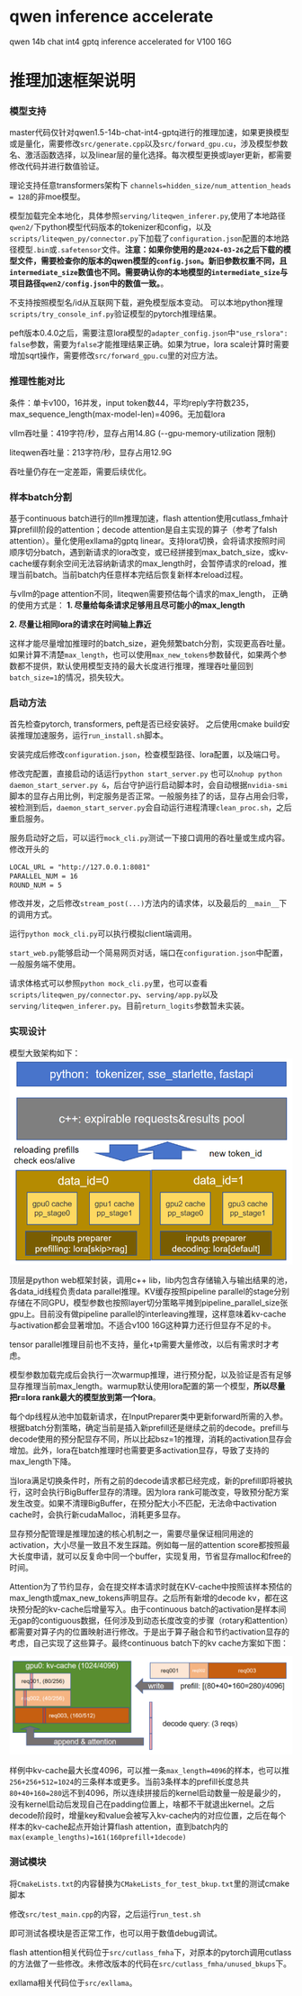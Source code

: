 # qwen inference accelerate
qwen 14b chat int4 gptq inference accelerated for V100 16G

# 推理加速框架说明

### 模型支持
master代码仅针对qwen1.5-14b-chat-int4-gptq进行的推理加速，如果更换模型或是量化，需要修改`src/generate.cpp`以及`src/forward_gpu.cu`，涉及模型参数名、激活函数选择，以及linear层的量化选择。每次模型更换或layer更新，都需要修改代码并进行数值验证。

理论支持任意transformers架构下 `channels=hidden_size/num_attention_heads = 128`的非moe模型。

模型加载完全本地化，具体参照`serving/liteqwen_inferer.py`,使用了本地路径`qwen2/`下python模型代码版本的tokenizer和config，以及`scripts/liteqwen_py/connector.py`下加载了`configuration.json`配置的本地路径模型`.bin`或`.safetensor`文件。**注意：如果你使用的是`2024-03-26`之后下载的模型文件，需要检查你的版本的qwen模型的`config.json`。新旧参数权重不同，且`intermediate_size`数值也不同。需要确认你的本地模型的`intermediate_size`与项目路径`qwen2/config.json`中的数值一致。**。

不支持按照模型名/id从互联网下载，避免模型版本变动。
可以本地python推理`scripts/try_console_inf.py`验证模型的pytorch推理结果。

peft版本0.4.0之后，需要注意lora模型的`adapter_config.json`中`"use_rslora": false`参数，需要为`false`才能推理结果正确。如果为true，lora scale计算时需要增加sqrt操作，需要修改`src/forward_gpu.cu`里的对应方法。

### 推理性能对比
条件：单卡v100，16并发，input token数44，平均reply字符数235，max_sequence_length(max-model-len)=4096。无加载lora

vllm吞吐量：419字符/秒，显存占用14.8G (--gpu-memory-utilization 限制)

liteqwen吞吐量：213字符/秒，显存占用12.9G

吞吐量仍存在一定差距，需要后续优化。

### 样本batch分割
基于continuous batch进行的llm推理加速，flash attention使用cutlass_fmha计算prefill阶段的attention；decode attention是自主实现的算子（参考了falsh attention）。量化使用exllama的gptq linear。支持lora切换，会将请求按照时间顺序切分batch，遇到新请求的lora改变，或已经拼接到max_batch_size，或kv-cache缓存剩余空间无法容纳新请求的max_length时，会暂停请求的reload，推理当前batch。当前batch内任意样本完结后恢复新样本reload过程。

与vllm的page attention不同，liteqwen需要预估每个请求的max_length，
正确的使用方式是：
**1. 尽量给每条请求足够用且尽可能小的max_length**

**2. 尽量让相同lora的请求在时间轴上靠近**

这样才能尽量增加推理时的batch_size，避免频繁batch分割，实现更高吞吐量。
如果计算不清楚`max_length`，也可以使用`max_new_tokens`参数替代，如果两个参数都不提供，默认使用模型支持的最大长度进行推理，推理吞吐量回到`batch_size=1`的情况，损失较大。

### 启动方法
首先检查pytorch, transformers, peft是否已经安装好。
之后使用cmake build安装推理加速服务，运行`run_install.sh`脚本。

安装完成后修改`configuration.json`，检查模型路径、lora配置，以及端口号。

修改完配置，直接启动的话运行`python start_server.py`
也可以`nohup python daemon_start_server.py &`，后台守护运行启动脚本时，会自动根据`nvidia-smi`脚本的显存占用比例，判定服务是否正常。一般服务挂了的话，显存占用会归零，被检测到后，`daemon_start_server.py`会自动运行进程清理`clean_proc.sh`，之后重启服务。

服务启动好之后，可以运行`mock_cli.py`测试一下接口调用的吞吐量或生成内容。
修改开头的 
```
LOCAL_URL = "http://127.0.0.1:8081"
PARALLEL_NUM = 16
ROUND_NUM = 5
```
修改并发，之后修改`stream_post(...)`方法内的请求体，以及最后的`__main__`下的调用方式。

运行`python mock_cli.py`可以执行模拟client端调用。

`start_web.py`能够启动一个简易网页对话，端口在`configuration.json`中配置，一般服务端不使用。

请求体格式可以参照`python mock_cli.py`里，也可以查看`scripts/liteqwen_py/connector.py`、`serving/app.py`以及`serving/liteqwen_inferer.py`。目前`return_logits`参数暂未实装。

### 实现设计
模型大致架构如下：
![alt dp=2,pp=2](scripts/pics/001.PNG "dp=2,pp=2")

顶层是python web框架封装，调用c++ lib，lib内包含存储输入与输出结果的池，各data_id线程负责data parallel推理。KV缓存按照pipeline parallel的stage分别存储在不同GPU，模型参数也按照layer切分策略平摊到pipeline_parallel_size张gpu上。目前没有做pipeline parallel的interleaving推理，这样意味着kv-cache与activation都会显著增加。不适合v100 16G这种算力还行但显存不足的卡。

tensor parallel推理目前也不支持，量化+tp需要大量修改，以后有需求时才考虑。

模型参数加载完成后会执行一次warmup推理，进行预分配，以及验证是否有足够显存推理当前max_length。warmup默认使用lora配置的第一个模型，**所以尽量把r=lora rank最大的模型放到第一个lora**。

每个dp线程从池中加载新请求，在InputPreparer类中更新forward所需的入参。根据batch分割策略，确定当前是插入新prefill还是继续之前的decode。prefill与decode使用的预分配显存不同，所以比起bsz=1的推理，消耗的activation显存会增加。此外，lora在batch推理时也需要更多activation显存，导致了支持的max_length下降。

当lora满足切换条件时，所有之前的decode请求都已经完成，新的prefill即将被执行，这时会执行BigBuffer显存的清理。因为lora rank可能改变，导致预分配方案发生改变。如果不清理BigBuffer，在预分配大小不匹配，无法命中activation cache时，会执行新cudaMalloc，消耗更多显存。

显存预分配管理是推理加速的核心机制之一，需要尽量保证相同用途的activation，大小尽量一致且不发生踩踏。例如每一层的attention score都按照最大长度申请，就可以反复命中同一个buffer，实现复用，节省显存malloc和free的时间。

Attention为了节约显存，会在提交样本请求时就在KV-cache中按照该样本预估的max_length或max_new_tokens声明显存。之后所有新增的decode kv，都在这块预分配的kv-cache后增量写入。由于continuous batch的activation是样本间无gap的contiguous数据，任何涉及到动态长度改变的步骤（rotary和attention）都需要对算子内的位置映射进行修改。于是出于算子融合和节约activation显存的考虑，自己实现了这些算子。最终continuous batch下的kv cache方案如下图：

![alt prefill & decode kv](scripts/pics/002.PNG "prefill & decode kv")

样例中kv-cache最大长度4096，可以推一条`max_length=4096`的样本，也可以推`256+256+512=1024`的三条样本或更多。当前3条样本的prefill长度总共`80+40+160=280`远不到4096，所以连续拼接后的kernel启动数量一般是最少的，没有kernel启动后发现自己在padding位置上，啥都不干就退出kernel。之后decode阶段时，增量key和value会被写入kv-cache内的对应位置，之后在每个样本的kv-cache起点开始计算flash attention，直到batch内的`max(example_lengths)=161(160prefill+1decode)`

### 测试模块
将`CmakeLists.txt`的内容替换为`CMakeLists_for_test_bkup.txt`里的测试cmake脚本

修改`src/test_main.cpp`的内容，之后运行`run_test.sh`

即可测试各模块是否正常工作，也可以用于数值debug调试。

flash attention相关代码位于`src/cutlass_fmha`下，对原本的pytorch调用cutlass的方法做了一些修改。未修改版本的代码在`src/cutlass_fmha/unused_bkups`下。

exllama相关代码位于`src/exllama`。